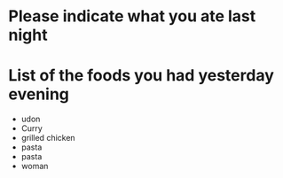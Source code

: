 # Please indicate what you ate last night

# List of the foods you had yesterday evening
- udon
- Curry
- grilled chicken
- pasta
- pasta
- woman
